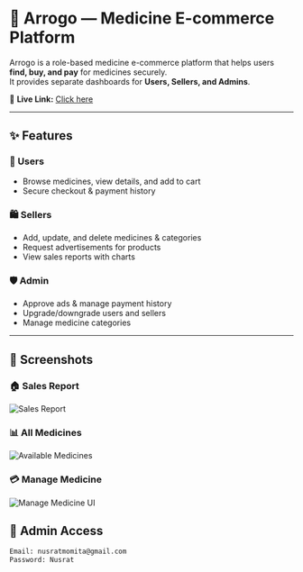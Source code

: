 # 💊 Arrogo — Medicine E-commerce Platform

Arrogo is a role-based medicine e-commerce platform that helps users **find, buy, and pay** for medicines securely.  
It provides separate dashboards for **Users, Sellers, and Admins**.

🔗 **Live Link:** [Click here](https://aroggo-server.vercel.app/)

---

## ✨ Features

### 👤 Users
- Browse medicines, view details, and add to cart
- Secure checkout & payment history

### 🛍️ Sellers
- Add, update, and delete medicines & categories
- Request advertisements for products
- View sales reports with charts

### 🛡️ Admin
- Approve ads & manage payment history
- Upgrade/downgrade users and sellers
- Manage medicine categories

---

## 📸 Screenshots

### 🏠 Sales Report
![Sales Report](https://i.ibb.co.com/DgYF82n3/aroggo3.png)

### 📊 All Medicines
![Available Medicines](https://i.ibb.co.com/yFWzLHW4/aroggo1.png)

### 💳 Manage Medicine
![Manage Medicine UI](https://i.ibb.co.com/DfRxxhcF/aroggo2.png)

## 🔑 Admin Access

```bash
Email: nusratmomita@gmail.com
Password: Nusrat
